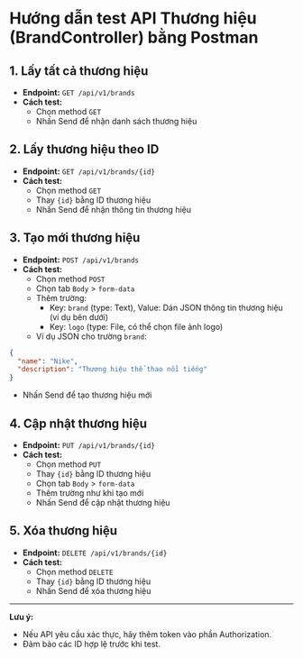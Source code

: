 # Hướng dẫn test API Thương hiệu (BrandController) bằng Postman

## 1. Lấy tất cả thương hiệu

- **Endpoint:** `GET /api/v1/brands`
- **Cách test:**
  - Chọn method `GET`
  - Nhấn Send để nhận danh sách thương hiệu

## 2. Lấy thương hiệu theo ID

- **Endpoint:** `GET /api/v1/brands/{id}`
- **Cách test:**
  - Chọn method `GET`
  - Thay `{id}` bằng ID thương hiệu
  - Nhấn Send để nhận thông tin thương hiệu

## 3. Tạo mới thương hiệu

- **Endpoint:** `POST /api/v1/brands`
- **Cách test:**
  - Chọn method `POST`
  - Chọn tab `Body` > `form-data`
  - Thêm trường:
    - Key: `brand` (type: Text), Value: Dán JSON thông tin thương hiệu (ví dụ bên dưới)
    - Key: `logo` (type: File, có thể chọn file ảnh logo)
  - Ví dụ JSON cho trường `brand`:

```json
{
  "name": "Nike",
  "description": "Thương hiệu thể thao nổi tiếng"
}
```

- Nhấn Send để tạo thương hiệu mới

## 4. Cập nhật thương hiệu

- **Endpoint:** `PUT /api/v1/brands/{id}`
- **Cách test:**
  - Chọn method `PUT`
  - Thay `{id}` bằng ID thương hiệu
  - Chọn tab `Body` > `form-data`
  - Thêm trường như khi tạo mới
  - Nhấn Send để cập nhật thương hiệu

## 5. Xóa thương hiệu

- **Endpoint:** `DELETE /api/v1/brands/{id}`
- **Cách test:**
  - Chọn method `DELETE`
  - Thay `{id}` bằng ID thương hiệu
  - Nhấn Send để xóa thương hiệu

---

**Lưu ý:**

- Nếu API yêu cầu xác thực, hãy thêm token vào phần Authorization.
- Đảm bảo các ID hợp lệ trước khi test.
